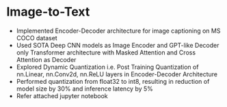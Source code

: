 # Image-to-Text
<ul>
  <li> Implemented Encoder-Decoder architecture for image captioning on MS COCO dataset</li>
  <li> Used SOTA Deep CNN models as Image Encoder and GPT-like Decoder only Transformer architecture with Masked Attention and Cross Attention as Decoder</li>
  <li> Explored Dynamic Quantization i.e. Post Training Quantization of nn.Linear, nn.Conv2d, nn.ReLU layers in Encoder-Decoder Architecture</li>
  <li> Performed quantization from float32 to int8, resulting in reduction of model size by 30% and inference latency by 5%</li>
  <li> Refer attached jupyter notebook</li>
</ul>
